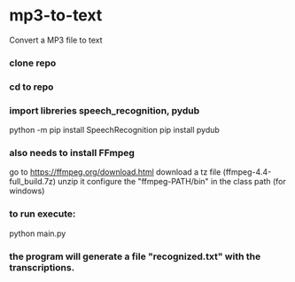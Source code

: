 # mp3-to-text
Convert a MP3 file to text 

### clone repo
### cd to repo
### import libreries speech_recognition, pydub
python -m pip install SpeechRecognition
pip install pydub
### also needs to install FFmpeg
go to https://ffmpeg.org/download.html
download a tz file (ffmpeg-4.4-full_build.7z) unzip it
configure the "ffmpeg-PATH/bin" in the class path (for windows) 

### to run execute: 
python main.py

### the program will generate  a file "recognized.txt" with the transcriptions.
